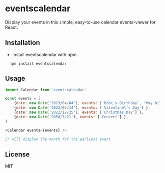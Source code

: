 # eventscalendar

Display your events in this simple, easy-to-use calendar events-viewer for React.

## Installation

* Install eventscalendar with npm

```cli
  npm install eventscalendar
```
## Usage

```js
import Calendar from 'eventscalendar'

const events = [
    {date: new Date('2023/04/04'), events: ['Bob\'s Birthday', 'Pay bills'] },
    {date: new Date('2022/02/14'), events: ['Valentine\'s Day'] },
    {date: new Date('2022/12/25'), events: ['Christmas Day'] },
    {date: new Date('2050/7/21'), events: ['Concert'] },
]

<Calendar events={events} />

// Will display the month for the earliest event

```


## License

MIT